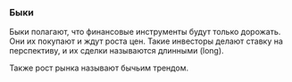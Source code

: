 ### Быки 
Быки полагают, что финансовые инструменты будут только дорожать.
Они их покупают и ждут роста цен. Такие инвесторы делают ставку на перспективу,
и их сделки называются длинными (long).

Также рост рынка называют бычьим трендом. 